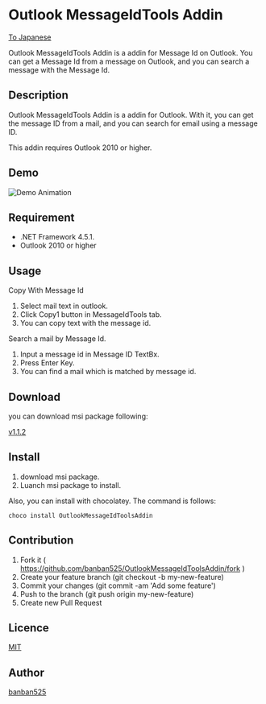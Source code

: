 Outlook MessageIdTools Addin
==============================

[To Japanese](https://github.com/banban525/OutlookMessageIdToolsAddin/blob/master/README.ja.md)

Outlook MessageIdTools Addin is a addin for Message Id on Outlook. 
You can get a Message Id from a message on Outlook, and you can search a message with the Message Id.

## Description

Outlook MessageIdTools Addin is a addin for Outlook.
With it, you can get the message ID from a mail, 
and you can search for email using a message ID.

This addin requires Outlook 2010 or higher.

## Demo

![Demo Animation](https://github.com/banban525/OutlookMessageIdToolsAddin/blob/master/demo/demo.gif?raw=true) 


## Requirement

* .NET Framework 4.5.1.
* Outlook 2010 or higher


## Usage

Copy With Message Id

1. Select mail text in outlook.
2. Click Copy1 button in MessageIdTools tab.
3. You can copy text with the message id.

Search a mail by Message Id.

1. Input a message id in Message ID TextBx.
2. Press Enter Key.
3. You can find a mail which is matched by message id.


## Download

you can download msi package following:

[v1.1.2](https://github.com/banban525/OutlookMessageIdToolsAddin/releases/download/v1.1.2/OutlookMessageIDToolsAddin.1.1.2.msi)


## Install

1. download msi package.
2. Luanch msi package to install.


Also, you can install with chocolatey. The command is follows:

    choco install OutlookMessageIdToolsAddin

## Contribution

1. Fork it ( https://github.com/banban525/OutlookMessageIdToolsAddin/fork )
2. Create your feature branch (git checkout -b my-new-feature)
3. Commit your changes (git commit -am 'Add some feature')
4. Push to the branch (git push origin my-new-feature)
5. Create new Pull Request


## Licence

[MIT](https://github.com/banban525/OutlookMessageIdToolsAddin/blob/master/LICENSE)

## Author

[banban525](https://github.com/banban525)
